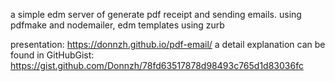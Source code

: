 a simple edm server of generate pdf receipt and sending emails. using pdfmake and nodemailer, edm templates using zurb

presentation:
https://donnzh.github.io/pdf-email/
a detail explanation can be found in GitHubGist:
https://gist.github.com/Donnzh/78fd63517878d98493c765d1d83036fc

